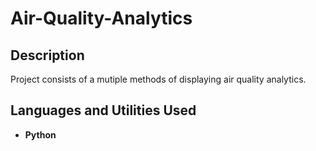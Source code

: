 <h1>Air-Quality-Analytics</h1>


<h2>Description</h2>
Project consists of a mutiple methods of displaying air quality analytics.
<br />


<h2>Languages and Utilities Used</h2>

- <b>Python</b> 



